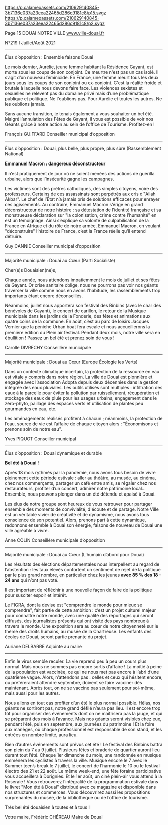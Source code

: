 https://p.calameoassets.com/210629140845-3b7136e037a23eea22465d286c9181c8/p15.svgz
https://p.calameoassets.com/210629140845-3b7136e037a23eea22465d286c9181c8/p2.svgz

Page  15
DOUAI NOTRE VILLE
www.ville-douai.fr

N°219   I
Juillet/Août 2021

---

Élus d’opposition : Ensemble faisons Douai

Le mois dernier, Aurélie, jeune femme habitant la Résidence Gayant, est morte sous les coups de son conjoint. Ce meurtre n'est pas un cas isolé. Il s’agit d’un nouveau féminicide. En France, une femme meurt tous les deux jours sous les coups de son conjoint ou ex-conjoint. C'est la réalité froide et brutale à laquelle nous devons faire face. Les violences sexistes et sexuelles ne relèvent pas du domaine privé mais d’une problématique publique et politique. Ne l'oublions pas. Pour Aurélie et toutes les autres. Ne les oublions jamais.

Sans aucune transition, je tenais également à vous souhaiter un bel été. Malgré l’annulation des Fêtes de Gayant, il vous est possible de voir nos Géants grâce à notre action au sein de l’office de Tourisme. Profitez-en !

François GUIFFARD
Conseiller municipal d’opposition

---

Élus d’opposition : Douai, plus belle, plus propre, plus sûre (Rassemblement National)

**Emmanuel Macron : dangereux déconstructeur**

Il n’est pratiquement de jour où ne soient menées des actions de guérilla urbaine, alors que l’insécurité gagne les campagnes.

Les victimes sont des prêtres catholiques, des simples citoyens, voire des professeurs. Certains de ces assassinats sont perpétrés aux cris d’"Allah Akbar". Le chef de l’État n’a jamais pris de solutions efficaces pour enrayer ces agissements. Au contraire, Emmanuel Macron s’érige en grand déconstructeur de notre histoire : sa détestation de l’identité française et sa monstrueuse déclaration sur "la colonisation, crime contre l’humanité" en est un témoignage. Ainsi s’explique sa volonté de culpabilisation de la France en Afrique et du rôle de notre armée. Emmanuel Macron, en voulant "déconstruire" l’histoire de France, c’est la France réelle qu’il entend détruire.

Guy CANNIE
Conseiller municipal d’opposition

---

Majorité municipale : Douai au Cœur (Parti Socialiste)

Cher(e)s Douaisien(ne)s,

Chaque année, nous attendons impatiemment le mois de juillet et ses fêtes de Gayant. Or crise sanitaire oblige, nous ne pourrons pas voir nos géants traverser la ville comme nous en avons l'habitude, les rassemblements trop importants étant encore déconseillés.

Néanmoins, juillet nous apportera son festival des Binbins (avec le char des bénévoles de Gayant), le concert de carillon, le retour de la Musique municipale dans les jardins de la Fonderie, des fêtes et animations aux quatre coins de la commune. En août, c’est au parc de loisirs Jacques Vernier que la péniche Urban boat fera escale et nous accueillerons la première édition du Plein air festival. Pendant deux mois, notre ville sera en ébullition !
Passez un bel été et prenez soin de vous !

Carolle DIVRECHY
Conseillère municipale

---

Majorité municipale : Douai au Cœur (Europe Écologie les Verts)

Dans un contexte climatique incertain, la protection de la ressource en eau est vitale y compris dans notre région. La ville de Douai est pionnière et engagée avec l’association Adopta depuis deux décennies dans la gestion intégrée des eaux pluviales. Les outils utilisés sont multiples : infiltration des eaux à la parcelle pour éviter la pollution par ruissellement, récupération et stockage des eaux de pluie pour les usages urbains, engagement dans le zéro-phyto, paillage des espaces verts et utilisation de plantes peu gourmandes en eau, etc.

Les aménagements réalisés profitent à chacun ; néanmoins, la protection de l’eau, source de vie est l’affaire de chaque citoyen alors : "Économisons et prenons soin de notre eau".

Yves PIQUOT
Conseiller municipal

---

Élus d’opposition : Douai dynamique et durable

**Bel été à Douai !**

Après 18 mois rythmés par la pandémie, nous avons tous besoin de vivre pleinement cette période estivale : aller au théâtre, au musée, au cinéma, chez nos commerçants, partager un café entre amis, se régaler chez nos restaurateurs, profiter d’un concert, admirer notre patrimoine local… Ensemble, nous pouvons plonger dans un été détendu et apaisé à Douai.

Les élus de notre groupe sont heureux de vous retrouver pour partager ensemble des moments de convivialité, d'écoute et de partage. Notre Ville est un véritable vivier de créativité et de dynamisme, nous avons tous conscience de son potentiel. Alors, prenons part à cette dynamique, redonnons ensemble à Douai son énergie, faisons de nouveau de Douai une ville agréable à vivre.

Anne COLIN
Conseillère municipale d’opposition

---

Majorité municipale : Douai au Cœur (L’humain d’abord pour Douai)

Les résultats des élections départementales nous interpellent au regard de l’abstention : les taux élevés confortent un sentiment de rejet de la politique par le plus grand nombre, en particulier chez les jeunes __avec 85 % des 18 – 24 ans__ qui n’ont pas voté.

Il est important de réfléchir à une nouvelle façon de faire de la politique pour susciter espoir et intérêt.

Le FIGRA, dont la devise est "comprendre le monde pour mieux se comprendre", fait partie de cette ambition : c’est un projet culturel majeur pour connaître notre monde, avec une qualité des reportages qui seront diffusés, des journalistes présents qui ont visité des pays nombreux à travers le monde. Une exposition sera au cœur de notre citoyenneté sur le thème des droits humains, au musée de la Chartreuse. Les enfants des écoles de Douai, seront partie prenante du projet.

Auriane DELBARRE
Adjointe au maire

---

Enfin le virus semble reculer. La vie reprend peu à peu un cours plus normal. Mais nous ne sommes pas encore sortis d’affaire ! La moitié à peine de la population est vaccinée, ce qui ne nous met pas encore à l’abri d’une quatrième vague. Alors, n’attendons pas : celles et ceux qui hésitent encore, ou préféreraient attendre septembre, doivent se faire vacciner dès maintenant. Après tout, on ne se vaccine pas seulement pour soi-même, mais aussi pour les autres.

Nous allons en tout cas profiter d’un été le plus normal possible. Hélas, nos géants ne sortiront pas, notre grand défilé n’aura pas lieu. Il est encore trop tôt pour organiser des événements dont on ne maîtrisera pas la jauge, et qui se préparent des mois à l’avance. Mais nos géants seront visibles chez eux, pendant l’été, puis en septembre, aux journées du patrimoine ! Et la foire aux manèges, où chaque professionnel est responsable de son stand, et les entrées en nombre limité, aura lieu.

Bien d’autres événements sont prévus cet été ! Le festival des Binbins battra son plein du 7 au 9 juillet. Plusieurs fêtes et braderie de quartier auront lieu durant tout l’été. Chaque 1er dimanche du mois, une randonnée en musique emmènera les cyclistes à travers la ville. Musique encore le 7 avec le Summer teen’s break le 7 juillet, le concert de l’harmonie le 10 ou le festival électro des 21 et 22 août. Le même week-end, une fête foraine participative vous accueillera à Dorignies. Et le 1er août, un ciné plein-air vous attend à la Roseraie ! Vous retrouverez l’intégralité de la programmation estivale dans le livret "Mon été à Douai" distribué avec ce magazine et disponible dans nos structures et commerces. Vous découvrirez aussi les propositions surprenantes du musée, de la bibliothèque ou de l’office de tourisme.

Très bel été douaisien à toutes et à tous !

Votre maire,
Frédéric CHÉREAU
Maire de Douai